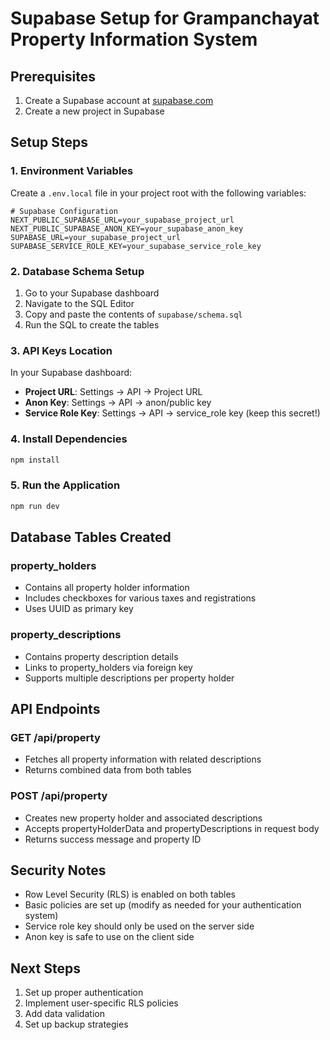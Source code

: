 # Supabase Setup for Grampanchayat Property Information System

## Prerequisites
1. Create a Supabase account at [supabase.com](https://supabase.com)
2. Create a new project in Supabase

## Setup Steps

### 1. Environment Variables
Create a `.env.local` file in your project root with the following variables:

```env
# Supabase Configuration
NEXT_PUBLIC_SUPABASE_URL=your_supabase_project_url
NEXT_PUBLIC_SUPABASE_ANON_KEY=your_supabase_anon_key
SUPABASE_URL=your_supabase_project_url
SUPABASE_SERVICE_ROLE_KEY=your_supabase_service_role_key
```

### 2. Database Schema Setup
1. Go to your Supabase dashboard
2. Navigate to the SQL Editor
3. Copy and paste the contents of `supabase/schema.sql`
4. Run the SQL to create the tables

### 3. API Keys Location
In your Supabase dashboard:
- **Project URL**: Settings → API → Project URL
- **Anon Key**: Settings → API → anon/public key
- **Service Role Key**: Settings → API → service_role key (keep this secret!)

### 4. Install Dependencies
```bash
npm install
```

### 5. Run the Application
```bash
npm run dev
```

## Database Tables Created

### property_holders
- Contains all property holder information
- Includes checkboxes for various taxes and registrations
- Uses UUID as primary key

### property_descriptions
- Contains property description details
- Links to property_holders via foreign key
- Supports multiple descriptions per property holder

## API Endpoints

### GET /api/property
- Fetches all property information with related descriptions
- Returns combined data from both tables

### POST /api/property
- Creates new property holder and associated descriptions
- Accepts propertyHolderData and propertyDescriptions in request body
- Returns success message and property ID

## Security Notes
- Row Level Security (RLS) is enabled on both tables
- Basic policies are set up (modify as needed for your authentication system)
- Service role key should only be used on the server side
- Anon key is safe to use on the client side

## Next Steps
1. Set up proper authentication
2. Implement user-specific RLS policies
3. Add data validation
4. Set up backup strategies
